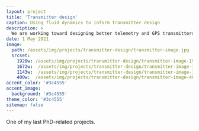 ```yaml
---
layout: project
title: 'Transmitter design'
caption: Using fluid dynamics to inform transmitter design
description: >
  We are working toward designing better telemetry and GPS transmitters for use on marbled and Kittlitz's murrelets
date: 1 May 2021
image: 
  path: /assets/img/projects/transmitter-design/transmitter-image.jpg
  srcset: 
    1920w: /assets/img/projects/transmitter-design/transmitter-image-1980.jpg
    1672w:  /assets/img/projects/transmitter-design/transmitter-image-1672.jpg
    1143w:  /assets/img/projects/transmitter-design/transmitter-image-1143.jpg
    400w:  /assets/img/projects/transmitter-design/transmitter-image-400.jpg
accent_color: '#3c4555'
accent_image:
  background: '#3c4555'
theme_color: '#3c4555'
sitemap: false
---
```


One of my last PhD-related projects.